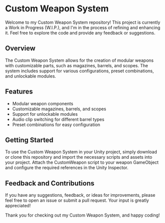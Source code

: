 # Custom Weapon System

Welcome to my Custom Weapon System repository! This project is currently a Work in Progress (W.I.P.), and I'm in the process of refining and enhancing it. Feel free to explore the code and provide any feedback or suggestions.

## Overview

The Custom Weapon System allows for the creation of modular weapons with customizable parts, such as magazines, barrels, and scopes. The system includes support for various configurations, preset combinations, and unlockable modules.

## Features

- Modular weapon components
- Customizable magazines, barrels, and scopes
- Support for unlockable modules
- Audio clip switching for different barrel types
- Preset combinations for easy configuration

## Getting Started

To use the Custom Weapon System in your Unity project, simply download or clone this repository and import the necessary scripts and assets into your project. Attach the CustomWeapon script to your weapon GameObject and configure the required references in the Unity Inspector.

## Feedback and Contributions

If you have any suggestions, feedback, or ideas for improvements, please feel free to open an issue or submit a pull request. Your input is greatly appreciated!

Thank you for checking out my Custom Weapon System, and happy coding!
